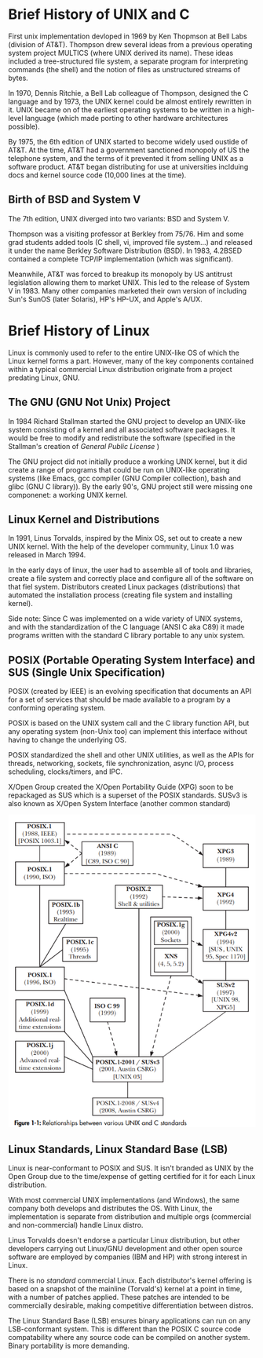 # Brief History of UNIX and C

First unix implementation devloped in 1969 by Ken Thopmson at Bell Labs (division of AT&T). Thompson drew several ideas from a previous operating system project MULTICS (where UNIX derived its name). These ideas included a tree-structured file system, a separate program for interpreting commands (the shell) and the notion of files as unstructured streams of bytes.

In 1970, Dennis Ritchie, a Bell Lab colleague of Thompson, designed the C language and by 1973, the UNIX kernel could be almost entirely rewritten in it. UNIX became on of the earliest operating systems to be written in a high-level language (which made porting to other hardware architectures possible).

By 1975, the 6th edition of UNIX started to become widely used oustide of AT&T. At the time, AT&T had a government sanctioned monopoly of US the telephone system, and the terms of it prevented it from selling UNIX as a software product. AT&T began distributing for use at universities inclduing docs and kernel source code (10,000 lines at the time). 

## Birth of BSD and System V

The 7th edition, UNIX diverged into two variants: BSD and System V.

Thompson was a visiting professor at Berkley from 75/76. Him and some grad students added tools (C shell, vi, improved file system...) and released it under the name Berkley Software Distribution (BSD). In 1983, 4.2BSED contained a complete TCP/IP implementation (which was significant). 

Meanwhile, AT&T was forced to breakup its monopoly by US antitrust legislation allowing them to market UNIX. This led to the release of System V in 1983. Many other companies marketed their own version of including Sun's SunOS (later Solaris), HP's HP-UX, and Apple's A/UX.

# Brief History of Linux

Linux is commonly used to refer to the entire UNIX-like OS of which the Linux kernel forms a part. However, many of the key components contained within a typical commercial Linux distribution originate from a project predating Linux, GNU.

## The GNU (GNU Not Unix) Project

In 1984 Richard Stallman started the GNU project to develop an UNIX-like system consisting of a kernel and all associated software packages. It would be free to modify and redistribute the software (specified in the Stallman's creation of *General Public License* )

The GNU project did not initially produce a working UNIX kernel, but it did create a range of programs that could be run on UNIX-like operating systems (like Emacs, gcc compiler (GNU Compiler collection), bash and glibc (GNU C library)). By the early 90's, GNU project still were missing one componenet: a working UNIX kernel.

## Linux Kernel and Distributions

In 1991, Linus Torvalds, inspired by the Minix OS, set out to create a new UNIX kernel. With the help of the developer community, Linux 1.0 was released in March 1994. 

In the early days of linux, the user had to assemble all of tools and libraries, create a file system and correctly place and configure all of the software on that fiel system. Distributors created Linux packages (distributions) that automated the installation process (creating file system and installing kernel). 

Side note: Since C was implemented on a wide variety of UNIX systems, and with the standardization of the C language (ANSI C aka C89) it made programs written with the standard C library portable to any unix system.

## POSIX (Portable Operating System Interface) and SUS (Single Unix Specification)

POSIX (created by IEEE) is an evolving specification that documents an API for a set of services that should be made available to a program by a conforming operating system.

POSIX is based on the UNIX system call and the C library function API, but any operating system (non-Unix too) can implement this interface without having to change the underlying OS. 

POSIX standardized the shell and other UNIX utilities, as well as the APIs for threads, networking, sockets, file synchronization, async I/O, process scheduling, clocks/timers, and IPC.

X/Open Group created the X/Open Portability Guide (XPG) soon to be repackaged as SUS which is a superset of the POSIX standards. SUSv3 is also known as X/Open System Interface (another common standard) 

![image](./images/unix_standards_graph.png)

## Linux Standards, Linux Standard Base (LSB)

Linux is near-conformant to POSIX and SUS. It isn't branded as UNIX by the Open Group due to the time/expense of getting certified for it for each Linux distribution.

With most commercial UNIX implementations (and Windows), the same company both develops and distributes the OS. With Linux, the implementation is separate from distribution and multiple orgs (commercial and non-commercial) handle Linux distro.

Linus Torvalds doesn't endorse a particular Linux distribution, but other developers carrying out Linux/GNU development and other open source software are employed by companies (IBM and HP) with strong interest in Linux. 

There is no *standard* commercial Linux. Each distributor's kernel offering is based on a snapshot of the mainline (Torvald's) kernel at a point in time, with a number of patches applied. These patches are intended to be commercially desirable, making competitive differentiation between distros.

The Linux Standard Base (LSB) ensures binary applications can run on any LSB-conformant system. This is different than the POSIX C source code compatability where any source code can be compiled on another system. Binary portability is more demanding.


